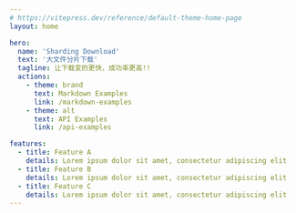 ```yaml
---
# https://vitepress.dev/reference/default-theme-home-page
layout: home

hero:
  name: 'Sharding Download'
  text: '大文件分片下载'
  tagline: 让下载变的更快，成功率更高!!
  actions:
    - theme: brand
      text: Markdown Examples
      link: /markdown-examples
    - theme: alt
      text: API Examples
      link: /api-examples

features:
  - title: Feature A
    details: Lorem ipsum dolor sit amet, consectetur adipiscing elit
  - title: Feature B
    details: Lorem ipsum dolor sit amet, consectetur adipiscing elit
  - title: Feature C
    details: Lorem ipsum dolor sit amet, consectetur adipiscing elit
---
```

